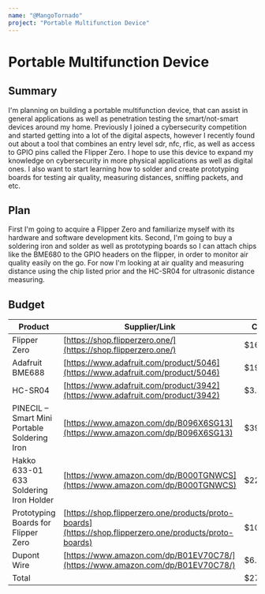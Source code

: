 ```yaml
---
name: "@MangoTornado"
project: "Portable Multifunction Device"
---
```


# Portable Multifunction Device

## Summary

I'm planning on building a portable multifunction device, that can assist in general applications as well as penetration testing the smart/not-smart devices around my home. Previously I joined a cybersecurity competition and started getting into a lot of the digital aspects, however I recently found out about a tool that combines an entry level sdr, nfc, rfic, as well as access to GPIO pins called the Flipper Zero. I hope to use this device to expand my knowledge on cybersecurity in more physical applications as well as digital ones. I also want to start learning how to solder and create prototyping boards for testing air quality, measuring distances, sniffing packets, and etc.

## Plan

First I'm going to acquire a Flipper Zero and familiarize myself with its hardware and software development kits. Second, I'm going to buy a soldering iron and solder as well as prototyping boards so I can attach chips like the BME680 to the GPIO headers on the flipper, in order to monitor air quality easily on the go. For now I'm looking at air quality and measuring distance using the chip listed prior and the HC-SR04 for ultrasonic distance measuring.

## Budget

| Product         | Supplier/Link                         | Cost   |
| --------------- | ------------------------------------- | ------ |
| Flipper Zero    | [https://shop.flipperzero.one/](https://shop.flipperzero.one/)         | $169.00  |
| Adafruit BME688 | [https://www.adafruit.com/product/5046](https://www.adafruit.com/product/5046)  | $19.95 |
| HC-SR04 | [https://www.adafruit.com/product/3942](https://www.adafruit.com/product/3942)  | $3.95 |
| PINECIL – Smart Mini Portable Soldering Iron | [https://www.amazon.com/dp/B096X6SG13](https://www.amazon.com/dp/B096X6SG13)  | $39.99 |
| Hakko 633-01 633 Soldering Iron Holder | [https://www.amazon.com/dp/B000TGNWCS](https://www.amazon.com/dp/B000TGNWCS)  | $22.20 |
| Prototyping Boards for Flipper Zero | [https://shop.flipperzero.one/products/proto-boards](https://shop.flipperzero.one/products/proto-boards)  | $10.00 |
| Dupont Wire | [https://www.amazon.com/dp/B01EV70C78/](https://www.amazon.com/dp/B01EV70C78/)  | $6.98 |
| Total           |                                       | $272.07 |
